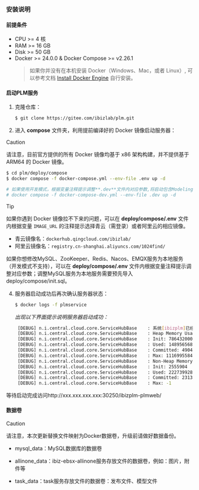 ### **安装说明**
####  前提条件

- CPU >= 4 核
- RAM >= 16 GB
- Disk >= 50 GB
- Docker >= 24.0.0 & Docker Compose >= v2.26.1
  > 如果你并没有在本机安装 Docker（Windows、Mac，或者 Linux）, 可以参考文档 [Install Docker Engine](https://docs.docker.com/engine/install/) 自行安装。

#### 启动PLM服务
1. 克隆仓库：

   ```bash
   $ git clone https://gitee.com/ibizlab/plm.git
   ```

3. 进入 **compose** 文件夹，利用提前编译好的 Docker 镜像启动服务器：

> [!CAUTION]
> 请注意，目前官方提供的所有 Docker 镜像均基于 x86 架构构建，并不提供基于 ARM64 的 Docker 镜像。

   ```bash
   $ cd plm/deploy/compose
   $ docker compose -f docker-compose.yml --env-file .env up -d

   # 如果使用开发模式，根据变量注释提示调整**.dev**文件内对应参数,将启动包含ModelingIDE和code-server的构型:
   # docker compose -f docker-compose-dev.yml --env-file .dev up -d
   ```

   > [!TIP]
   > 如果你遇到 Docker 镜像拉不下来的问题，可以在 **deploy/compose/.env** 文件内根据变量 `IMAGE_URL` 的注释提示选择青云（需登录）或者阿里云的相应镜像。
   >
   > - 青云镜像名：`dockerhub.qingcloud.com/ibizlab/`
   > - 阿里云镜像名：`registry.cn-shanghai.aliyuncs.com/1024find/`
   > 
   > 如果你想修改MySQL、ZooKeeper、Redis、Nacos、EMQX服务为本地服务（开发模式不支持），可以在 **deploy/compose/.env** 文件内根据变量注释提示调整对应参数；调整MySQL服务为本地服务需要预先导入deploy/compose/init.sql。

4. 服务器启动成功后再次确认服务器状态：

   ```bash
   $ docker logs -f plmservice
   ```

   _出现以下界面提示说明服务器启动成功：_

   ```bash
	[DEBUG] n.i.central.cloud.core.ServiceHubBase    : 系统[ibizplm]已经注册
	[DEBUG] n.i.central.cloud.core.ServiceHubBase    : Heap Memory Usage:
	[DEBUG] n.i.central.cloud.core.ServiceHubBase    : Init: 786432000
	[DEBUG] n.i.central.cloud.core.ServiceHubBase    : Used: 1489565680
	[DEBUG] n.i.central.cloud.core.ServiceHubBase    : Committed: 4904714240
	[DEBUG] n.i.central.cloud.core.ServiceHubBase    : Max: 11169955840
	[DEBUG] n.i.central.cloud.core.ServiceHubBase    : Non-Heap Memory Usage:
	[DEBUG] n.i.central.cloud.core.ServiceHubBase    : Init: 2555904
	[DEBUG] n.i.central.cloud.core.ServiceHubBase    : Used: 222739928
	[DEBUG] n.i.central.cloud.core.ServiceHubBase    : Committed: 231342080
	[DEBUG] n.i.central.cloud.core.ServiceHubBase    : Max: -1
   ```

等待启动完成访问http://xxx.xxx.xxx.xxx:30250/ibizplm-plmweb/

#### 数据卷
> [!CAUTION]
> 请注意，本次更新替换文件映射为Docker数据卷，升级前请做好数据备份。

- mysql_data：MySQL数据库的数据卷

- allinone_data：ibiz-ebsx-allinone服务存放文件的数据卷，例如：图片，附件等

- task_data：task服务存放文件的数据卷：发布文件、模型文件